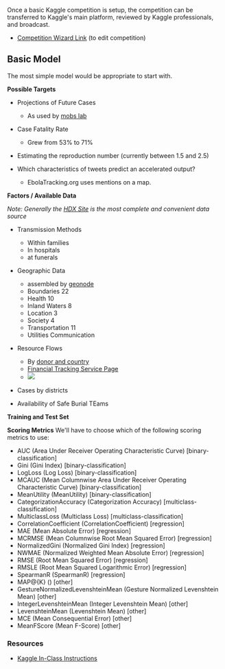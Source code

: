 
Once a basic Kaggle competition is setup, the competition can be transferred to Kaggle's main platform, reviewed by Kaggle professionals, and broadcast.

* [Competition Wizard Link](https://inclass.kaggle.com/join/k2k4-ugugzx-pvx3) (to edit competition)





## Basic Model

The most simple model would be appropriate to start with.

**Possible Targets**

* Projections of Future Cases
  *  As used by [mobs lab](http://www.mobs-lab.org/ebola.html)
* Case Fatality Rate
   * Grew from 53% to 71%
* Estimating the reproduction number
    (currently between 1.5 and 2.5)
    
* Which characteristics of tweets predict an accelerated output?
   * EbolaTracking.org uses mentions on a map.

**Factors / Available Data**

*Note: Generally the [HDX Site](https://data.hdx.rwlabs.org/ebola) is the most complete and convenient data source*

* Transmission Methods
    * Within families
    * In hospitals 
    * at funerals
 
 * Geographic Data
     * assembled by [geonode ](http://www.ebolageonode.org/)
	* Boundaries 22
	* Health 10
	* Inland Waters 8
	* Location 3
	* Society 4
	* Transportation 11
	* Utilities Communication

* Resource Flows
   * By [donor and country](http://www.worldbank.org/en/topic/ebola/brief/global-ebola-response-resource-tracking)
   * [Financial Tracking Service Page](http://fts.unocha.org/pageloader.aspx?page=emerg-emergencyDetails&emergID=16506)
   * ![](http://note.io/1AUDrP7)
   
* Cases by districts
* Availability of Safe Burial TEams
   
   
    




**Training and Test Set**






**Scoring Metrics**
We'll have to choose which of the following scoring metrics to use:

* AUC (Area Under Receiver Operating Characteristic Curve) [binary-classification]
* Gini (Gini Index) [binary-classification]
* LogLoss (Log Loss) [binary-classification]
* MCAUC (Mean Columnwise Area Under Receiver Operating Characteristic Curve) [binary-classification]
* MeanUtility (MeanUtility) [binary-classification]
* CategorizationAccuracy (Categorization Accuracy) [multiclass-classification]
* MulticlassLoss (Multiclass Loss) [multiclass-classification]
* CorrelationCoefficient (CorrelationCoefficient) [regression]
* MAE (Mean Absolute Error) [regression]
* MCRMSE (Mean Columnwise Root Mean Squared Error) [regression]
* NormalizedGini (Normalized Gini Index) [regression]
* NWMAE (Normalized Weighted Mean Absolute Error) [regression]
* RMSE (Root Mean Squared Error) [regression]
* RMSLE (Root Mean Squared Logarithmic Error) [regression]
* SpearmanR (SpearmanR) [regression]
* MAP@{K} () [other]
* GestureNormalizedLevenshteinMean (Gesture Normalized Levenshtein Mean) [other]
* IntegerLevenshteinMean (Integer Levenshtein Mean) [other]
* LevenshteinMean (Levenshtein Mean) [other]
* MCE (Mean Consequential Error) [other]
* MeanFScore (Mean F-Score) [other]


### Resources

* [Kaggle In-Class Instructions](https://www.kaggle.com/wiki/KaggleInClass)
